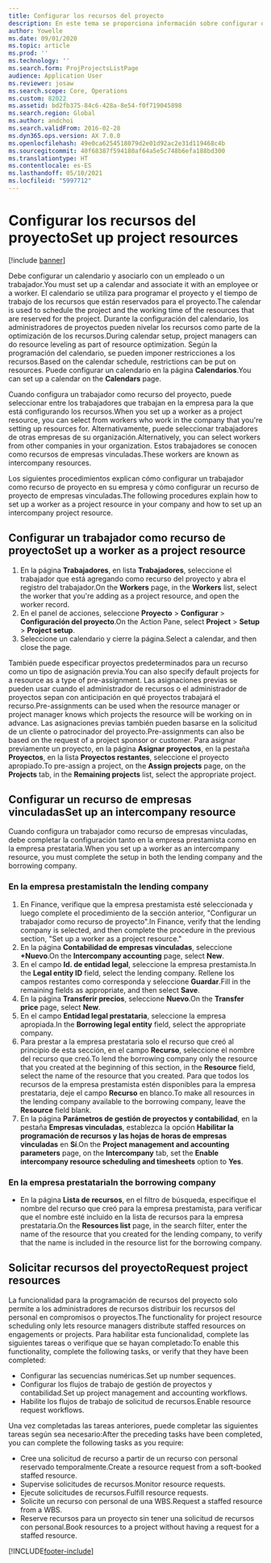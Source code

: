 ```yaml
---
title: Configurar los recursos del proyecto
description: En este tema se proporciona información sobre configurar o solicitar recursos de proyecto.
author: Yowelle
ms.date: 09/01/2020
ms.topic: article
ms.prod: ''
ms.technology: ''
ms.search.form: ProjProjectsListPage
audience: Application User
ms.reviewer: josaw
ms.search.scope: Core, Operations
ms.custom: 82022
ms.assetid: bd2fb375-84c6-428a-8e54-f0f719045898
ms.search.region: Global
ms.author: andchoi
ms.search.validFrom: 2016-02-28
ms.dyn365.ops.version: AX 7.0.0
ms.openlocfilehash: 49e0ca6254518079d2e01d92ac2e31d119468c4b
ms.sourcegitcommit: 40f68387f594180af64a5e5c748b6efa188bd300
ms.translationtype: HT
ms.contentlocale: es-ES
ms.lasthandoff: 05/10/2021
ms.locfileid: "5997712"
---
```

# <a name="set-up-project-resources"></a><span data-ttu-id="3f24b-103">Configurar los recursos del proyecto</span><span class="sxs-lookup"><span data-stu-id="3f24b-103">Set up project resources</span></span>

[!include [banner](../includes/banner.md)]

<span data-ttu-id="3f24b-104">Debe configurar un calendario y asociarlo con un empleado o un trabajador.</span><span class="sxs-lookup"><span data-stu-id="3f24b-104">You must set up a calendar and associate it with an employee or a worker.</span></span> <span data-ttu-id="3f24b-105">El calendario se utiliza para programar el proyecto y el tiempo de trabajo de los recursos que están reservados para el proyecto.</span><span class="sxs-lookup"><span data-stu-id="3f24b-105">The calendar is used to schedule the project and the working time of the resources that are reserved for the project.</span></span> <span data-ttu-id="3f24b-106">Durante la configuración del calendario, los administradores de proyectos pueden nivelar los recursos como parte de la optimización de los recursos.</span><span class="sxs-lookup"><span data-stu-id="3f24b-106">During calendar setup, project managers can do resource leveling as part of resource optimization.</span></span> <span data-ttu-id="3f24b-107">Según la programación del calendario, se pueden imponer restricciones a los recursos.</span><span class="sxs-lookup"><span data-stu-id="3f24b-107">Based on the calendar schedule, restrictions can be put on resources.</span></span> <span data-ttu-id="3f24b-108">Puede configurar un calendario en la página **Calendarios**.</span><span class="sxs-lookup"><span data-stu-id="3f24b-108">You can set up a calendar on the **Calendars** page.</span></span>

<span data-ttu-id="3f24b-109">Cuando configura un trabajador como recurso del proyecto, puede seleccionar entre los trabajadores que trabajan en la empresa para la que está configurando los recursos.</span><span class="sxs-lookup"><span data-stu-id="3f24b-109">When you set up a worker as a project resource, you can select from workers who work in the company that you're setting up resources for.</span></span> <span data-ttu-id="3f24b-110">Alternativamente, puede seleccionar trabajadores de otras empresas de su organización.</span><span class="sxs-lookup"><span data-stu-id="3f24b-110">Alternatively, you can select workers from other companies in your organization.</span></span> <span data-ttu-id="3f24b-111">Estos trabajadores se conocen como recursos de empresas vinculadas.</span><span class="sxs-lookup"><span data-stu-id="3f24b-111">These workers are known as intercompany resources.</span></span>

<span data-ttu-id="3f24b-112">Los siguientes procedimientos explican cómo configurar un trabajador como recurso de proyecto en su empresa y cómo configurar un recurso de proyecto de empresas vinculadas.</span><span class="sxs-lookup"><span data-stu-id="3f24b-112">The following procedures explain how to set up a worker as a project resource in your company and how to set up an intercompany project resource.</span></span>

## <a name="set-up-a-worker-as-a-project-resource"></a><span data-ttu-id="3f24b-113">Configurar un trabajador como recurso de proyecto</span><span class="sxs-lookup"><span data-stu-id="3f24b-113">Set up a worker as a project resource</span></span>

1. <span data-ttu-id="3f24b-114">En la página **Trabajadores**, en lista **Trabajadores**, seleccione el trabajador que está agregando como recurso del proyecto y abra el registro del trabajador.</span><span class="sxs-lookup"><span data-stu-id="3f24b-114">On the **Workers** page, in the **Workers** list, select the worker that you're adding as a project resource, and open the worker record.</span></span>
2. <span data-ttu-id="3f24b-115">En el panel de acciones, seleccione **Proyecto** &gt; **Configurar** &gt; **Configuración del proyecto**.</span><span class="sxs-lookup"><span data-stu-id="3f24b-115">On the Action Pane, select **Project** &gt; **Setup** &gt; **Project setup**.</span></span>
3. <span data-ttu-id="3f24b-116">Seleccione un calendario y cierre la página.</span><span class="sxs-lookup"><span data-stu-id="3f24b-116">Select a calendar, and then close the page.</span></span>

<span data-ttu-id="3f24b-117">También puede especificar proyectos predeterminados para un recurso como un tipo de asignación previa.</span><span class="sxs-lookup"><span data-stu-id="3f24b-117">You can also specify default projects for a resource as a type of pre-assignment.</span></span> <span data-ttu-id="3f24b-118">Las asignaciones previas se pueden usar cuando el administrador de recursos o el administrador de proyectos sepan con anticipación en qué proyectos trabajará el recurso.</span><span class="sxs-lookup"><span data-stu-id="3f24b-118">Pre-assignments can be used when the resource manager or project manager knows which projects the resource will be working on in advance.</span></span> <span data-ttu-id="3f24b-119">Las asignaciones previas también pueden basarse en la solicitud de un cliente o patrocinador del proyecto.</span><span class="sxs-lookup"><span data-stu-id="3f24b-119">Pre-assignments can also be based on the request of a project sponsor or customer.</span></span> <span data-ttu-id="3f24b-120">Para asignar previamente un proyecto, en la página **Asignar proyectos**, en la pestaña **Proyectos**, en la lista **Proyectos restantes**, seleccione el proyecto apropiado.</span><span class="sxs-lookup"><span data-stu-id="3f24b-120">To pre-assign a project, on the **Assign projects** page, on the **Projects** tab, in the **Remaining projects** list, select the appropriate project.</span></span>

## <a name="set-up-an-intercompany-resource"></a><span data-ttu-id="3f24b-121">Configurar un recurso de empresas vinculadas</span><span class="sxs-lookup"><span data-stu-id="3f24b-121">Set up an intercompany resource</span></span>

<span data-ttu-id="3f24b-122">Cuando configura un trabajador como recurso de empresas vinculadas, debe completar la configuración tanto en la empresa prestamista como en la empresa prestataria.</span><span class="sxs-lookup"><span data-stu-id="3f24b-122">When you set up a worker as an intercompany resource, you must complete the setup in both the lending company and the borrowing company.</span></span>

### <a name="in-the-lending-company"></a><span data-ttu-id="3f24b-123">En la empresa prestamista</span><span class="sxs-lookup"><span data-stu-id="3f24b-123">In the lending company</span></span>

1. <span data-ttu-id="3f24b-124">En Finance, verifique que la empresa prestamista esté seleccionada y luego complete el procedimiento de la sección anterior, "Configurar un trabajador como recurso de proyecto".</span><span class="sxs-lookup"><span data-stu-id="3f24b-124">In Finance, verify that the lending company is selected, and then complete the procedure in the previous section, "Set up a worker as a project resource."</span></span>
2. <span data-ttu-id="3f24b-125">En la página **Contabilidad de empresas vinculadas**, seleccione **+Nuevo**.</span><span class="sxs-lookup"><span data-stu-id="3f24b-125">On the **Intercompany accounting** page, select **New**.</span></span>
3. <span data-ttu-id="3f24b-126">En el campo **Id. de entidad legal**, seleccione la empresa prestamista.</span><span class="sxs-lookup"><span data-stu-id="3f24b-126">In the **Legal entity ID** field, select the lending company.</span></span> <span data-ttu-id="3f24b-127">Rellene los campos restantes como corresponda y seleccione **Guardar**.</span><span class="sxs-lookup"><span data-stu-id="3f24b-127">Fill in the remaining fields as appropriate, and then select **Save**.</span></span>
4. <span data-ttu-id="3f24b-128">En la página **Transferir precios**, seleccione **Nuevo**.</span><span class="sxs-lookup"><span data-stu-id="3f24b-128">On the **Transfer price** page, select **New**.</span></span>
5. <span data-ttu-id="3f24b-129">En el campo **Entidad legal prestataria**, seleccione la empresa apropiada.</span><span class="sxs-lookup"><span data-stu-id="3f24b-129">In the **Borrowing legal entity** field, select the appropriate company.</span></span>
6. <span data-ttu-id="3f24b-130">Para prestar a la empresa prestataria solo el recurso que creó al principio de esta sección, en el campo **Recurso**, seleccione el nombre del recurso que creó.</span><span class="sxs-lookup"><span data-stu-id="3f24b-130">To lend the borrowing company only the resource that you created at the beginning of this section, in the **Resource** field, select the name of the resource that you created.</span></span> <span data-ttu-id="3f24b-131">Para que todos los recursos de la empresa prestamista estén disponibles para la empresa prestataria, deje el campo **Recurso** en blanco.</span><span class="sxs-lookup"><span data-stu-id="3f24b-131">To make all resources in the lending company available to the borrowing company, leave the **Resource** field blank.</span></span>
7. <span data-ttu-id="3f24b-132">En la página **Parámetros de gestión de proyectos y contabilidad**, en la pestaña **Empresas vinculadas**, establezca la opción **Habilitar la programación de recursos y las hojas de horas de empresas vinculadas** en **Sí**.</span><span class="sxs-lookup"><span data-stu-id="3f24b-132">On the **Project management and accounting parameters** page, on the **Intercompany** tab, set the **Enable intercompany resource scheduling and timesheets** option to **Yes**.</span></span>

### <a name="in-the-borrowing-company"></a><span data-ttu-id="3f24b-133">En la empresa prestataria</span><span class="sxs-lookup"><span data-stu-id="3f24b-133">In the borrowing company</span></span>

- <span data-ttu-id="3f24b-134">En la página **Lista de recursos**, en el filtro de búsqueda, especifique el nombre del recurso que creó para la empresa prestamista, para verificar que el nombre esté incluido en la lista de recursos para la empresa prestataria.</span><span class="sxs-lookup"><span data-stu-id="3f24b-134">On the **Resources list** page, in the search filter, enter the name of the resource that you created for the lending company, to verify that the name is included in the resource list for the borrowing company.</span></span>

## <a name="request-project-resources"></a><span data-ttu-id="3f24b-135">Solicitar recursos del proyecto</span><span class="sxs-lookup"><span data-stu-id="3f24b-135">Request project resources</span></span>
<span data-ttu-id="3f24b-136">La funcionalidad para la programación de recursos del proyecto solo permite a los administradores de recursos distribuir los recursos del personal en compromisos o proyectos.</span><span class="sxs-lookup"><span data-stu-id="3f24b-136">The functionality for project resource scheduling only lets resource managers distribute staffed resources on engagements or projects.</span></span> <span data-ttu-id="3f24b-137">Para habilitar esta funcionalidad, complete las siguientes tareas o verifique que se hayan completado:</span><span class="sxs-lookup"><span data-stu-id="3f24b-137">To enable this functionality, complete the following tasks, or verify that they have been completed:</span></span>

- <span data-ttu-id="3f24b-138">Configurar las secuencias numéricas.</span><span class="sxs-lookup"><span data-stu-id="3f24b-138">Set up number sequences.</span></span>
- <span data-ttu-id="3f24b-139">Configurar los flujos de trabajo de gestión de proyectos y contabilidad.</span><span class="sxs-lookup"><span data-stu-id="3f24b-139">Set up project management and accounting workflows.</span></span>
- <span data-ttu-id="3f24b-140">Habilite los flujos de trabajo de solicitud de recursos.</span><span class="sxs-lookup"><span data-stu-id="3f24b-140">Enable resource request workflows.</span></span>

<span data-ttu-id="3f24b-141">Una vez completadas las tareas anteriores, puede completar las siguientes tareas según sea necesario:</span><span class="sxs-lookup"><span data-stu-id="3f24b-141">After the preceding tasks have been completed, you can complete the following tasks as you require:</span></span>

- <span data-ttu-id="3f24b-142">Cree una solicitud de recurso a partir de un recurso con personal reservado temporalmente.</span><span class="sxs-lookup"><span data-stu-id="3f24b-142">Create a resource request from a soft-booked staffed resource.</span></span>
- <span data-ttu-id="3f24b-143">Supervise solicitudes de recursos.</span><span class="sxs-lookup"><span data-stu-id="3f24b-143">Monitor resource requests.</span></span>
- <span data-ttu-id="3f24b-144">Ejecute solicitudes de recursos.</span><span class="sxs-lookup"><span data-stu-id="3f24b-144">Fulfill resource requests.</span></span>
- <span data-ttu-id="3f24b-145">Solicite un recurso con personal de una WBS.</span><span class="sxs-lookup"><span data-stu-id="3f24b-145">Request a staffed resource from a WBS.</span></span>
- <span data-ttu-id="3f24b-146">Reserve recursos para un proyecto sin tener una solicitud de recursos con personal.</span><span class="sxs-lookup"><span data-stu-id="3f24b-146">Book resources to a project without having a request for a staffed resource.</span></span>


[!INCLUDE[footer-include](../includes/footer-banner.md)]
